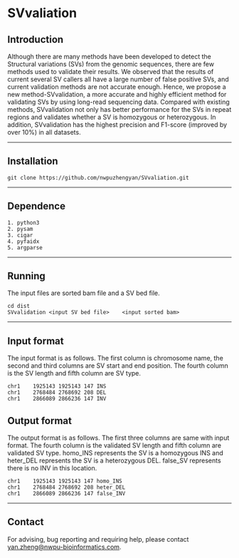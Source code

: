 # SVvaliation
## Introduction

Although there are many methods have been developed to detect the Structural variations (SVs) from the genomic sequences, there are few methods used to validate their results. We observed that the results of current several SV callers all have a large number of false positive SVs, and current validation methods are not accurate enough. Hence, we propose a new method-SVvalidation, a more accurate and highly efficient method for validating SVs by using long-read sequencing data. Compared with existing methods, SVvalidation not only has better performance for the SVs in repeat regions and validates whether a SV is homozygous or heterozygous. In addition, SVvalidation has the highest precision and F1-score (improved by over 10\%) in all datasets.

---
## Installation
```
git clone https://github.com/nwpuzhengyan/SVvaliation.git
```
---
## Dependence
    1. python3
	2. pysam
	3. cigar
	4. pyfaidx
	5. argparse
---
## Running
The input files are sorted bam file and a SV bed file.
```
cd dist
SVvalidation <input SV bed file>	<input sorted bam>
```
---
## Input format
The input format is as follows. The first column is chromosome name, the second and third columns are SV start and end position. The fourth column is the SV length and fifth column are SV type.
```
chr1	1925143	1925143	147	INS
chr1	2768484	2768692	208	DEL
chr1	2866089	2866236	147	INV
```
## Output format
The output format is as follows. The first three columns are same with input format. The fourth column is the validated SV length and fifth column are validated SV type. homo_INS represents the SV is a homozygous INS and heter_DEL represents the SV is a heterozygous DEL. false_SV represents there is no INV in this location.
```
chr1	1925143	1925143	147	homo_INS
chr1	2768484	2768692	208	heter_DEL
chr1	2866089	2866236	147	false_INV
```
---
## Contact
For advising, bug reporting and requiring help, please contact yan.zheng@nwpu-bioinformatics.com.

